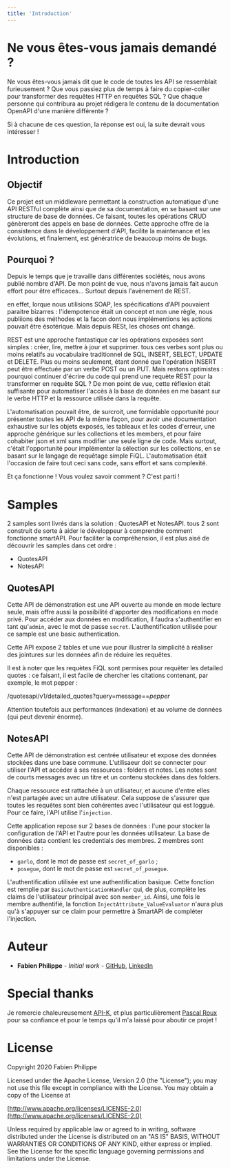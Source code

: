 ```yaml
---
title: 'Introduction'
---
```


# Ne vous êtes-vous jamais demandé ?

Ne vous êtes-vous jamais dit que le code de toutes les API se ressemblait furieusement ?
Que vous passiez plus de temps à faire du copier-coller pour transformer des requêtes
HTTP en requêtes SQL ? Que chaque personne qui contribura au projet rédigera le contenu
de la documentation OpenAPI d'une manière différente ?

Si à chacune de ces question, la réponse est oui, la suite devrait vous intéresser !

# Introduction

## Objectif

Ce projet est un middleware permettant la construction automatique d'une API
RESTful complète ainsi que de sa documentation, en se basant sur une structure
de base de données. Ce faisant, toutes les opérations CRUD génèreront des appels
en base de données. Cette approche offre de la consistence dans le développement
d'API, facilite la maintenance et les évolutions, et finalement, est génératrice
de beaucoup moins de bugs.

## Pourquoi ?

Depuis le temps que je travaille dans différentes sociétés, nous avons publié
nombre d'API. De mon point de vue, nous n'avons jamais fait aucun effort pour
être efficaces... Surtout depuis l'avènement de REST.

en effet, lorque nous utilisions SOAP, les spécifications d'API pouvaient paraitre
bizarres : l'idempotence était un concept et non une règle, nous publiions des
méthodes et la facon dont nous implémentions les actions pouvait être ésotérique.
Mais depuis RESt, les choses ont changé.

REST est une approche fantastique car les opérations exposées sont simples :
créer, lire, mettre à jour et supprimer. tous ces verbes sont plus ou moins 
relatifs au vocabulaire traditionnel de SQL, INSERT, SELECT, UPDATE et DELETE.
Plus ou moins seulement, étant donné que l'opération INSERT peut être effectuée
par un verbe POST ou un PUT. Mais restons optimistes : pourquoi continuer d'écrire
du code qui prend une requète REST pour la transformer en requête SQL ? De mon
point de vue, cette réflexion était suffisante pour automatiser l'accès à la 
base de données en me basant sur le verbe HTTP et la ressource utilisée dans la
requête.

L'automatisation pouvait être, de surcroit, une formidable opportunité pour présenter
toutes les API de la même façon, pour avoir une documentation exhaustive sur les
objets exposés, les tableaux et les codes d'erreur, une approche générique sur 
les collections et les members, et pour faire cohabiter json et xml sans modifier
une seule ligne de code. Mais surtout, c'était l'opportunité pour implémenter la
sélection sur les collections, en se basant sur le langage de requêtage simple
FiQL. L'automatisation était l'occasion de faire tout ceci sans code, sans effort
et sans complexité.

Et ça fonctionne ! Vous voulez savoir comment ? C'est parti !

# Samples

2 samples sont livrés dans la solution : QuotesAPI et NotesAPI. tous 2 sont construit
de sorte à aider le développeur à comprendre comment fonctionne smartAPI. Pour faciliter
la compréhension, il est plus aisé de découvrir les samples dans cet ordre :

* QuotesAPI
* NotesAPI

## QuotesAPI

Cette API de démonstration est une API ouverte au monde en mode lecture seule, mais
offre aussi la possibilité d'apporter des modifications en mode privé. Pour accéder
aux données en modification, il faudra s'authentifier en tant qu'`admin`, avec le
mot de passe `secret`. L'authentification utilisée pour ce sample est une basic
authentication.

Cette API expose 2 tables et une vue pour illustrer la simplicité à réaliser des
jointures sur les données afin de réduire les requêtes.

Il est à noter que les requètes FiQL sont permises pour requèter les detailed quotes :
ce faisant, il est facile de chercher les citations contenant, par exemple, le mot
pepper :

/quotesapi/v1/detailed_quotes?query=message==*pepper*

Attention toutefois aux performances (indexation) et au volume de données (qui peut
devenir énorme).

## NotesAPI

Cette API de démonstration est centrée utilisateur et expose des données stockées
dans une base commune. L'utilisaeur doit se connecter pour utiliser l'API et accéder
à ses ressources : folders et notes. Les notes sont de courts messages avec un titre
et un contenu stockées dans des folders.

Chaque ressource est rattachée à un utilisateur, et aucune d'entre elles n'est
partagée avec un autre utilisateur. Cela suppose de s'assurer que toutes les
requêtes sont bien cohérentes avec l'utilisateur qui est loggué. Pour ce faire,
l'API utilise l'`injection`.

Cette application repose sur 2 bases de données :  l'une pour stocker la configuration
de l'API et l'autre pour les données utilisateur. La base de données data contient
les credentials des membres. 2 membres sont disponibles :

* `garlo`, dont le mot de passe est `secret_of_garlo` ;
* `posegue`, dont le mot de passe est `secret_of_posegue`.

L'authentification utilisée est une authentification basique. Cette fonction est
remplie par `BasicAuthenticationHandler` qui, de plus, complète les claims de 
l'utilisateur principal avec son `member_id`. Ainsi, une fois le membre authentifié,
la fonction `InjectAttribute_ValueEvaluator` n'aura plus qu'à s'appuyer sur ce
claim pour permettre à SmartAPI de compléter l'injection.

# Auteur

* **Fabien Philippe** - *Initial work* - [GitHub](https://github.com/fphilippe),
[LinkedIn](https://www.linkedin.com/in/fabienphilippe/)

# Special thanks

Je remercie chaleureusement [API-K](https://www.api-k.com), et plus particulièrement 
[Pascal Roux](https://www.linkedin.com/in/pascal-roux-6528a118) pour sa confiance
et pour le temps qu'il m'a laissé pour aboutir ce projet !

# License

Copyright 2020 Fabien Philippe

Licensed under the Apache License, Version 2.0 (the "License");
you may not use this file except in compliance with the License.
You may obtain a copy of the License at

   [http://www.apache.org/licenses/LICENSE-2.0](http://www.apache.org/licenses/LICENSE-2.0)

Unless required by applicable law or agreed to in writing, software
distributed under the License is distributed on an "AS IS" BASIS,
WITHOUT WARRANTIES OR CONDITIONS OF ANY KIND, either express or implied.
See the License for the specific language governing permissions and
limitations under the License.